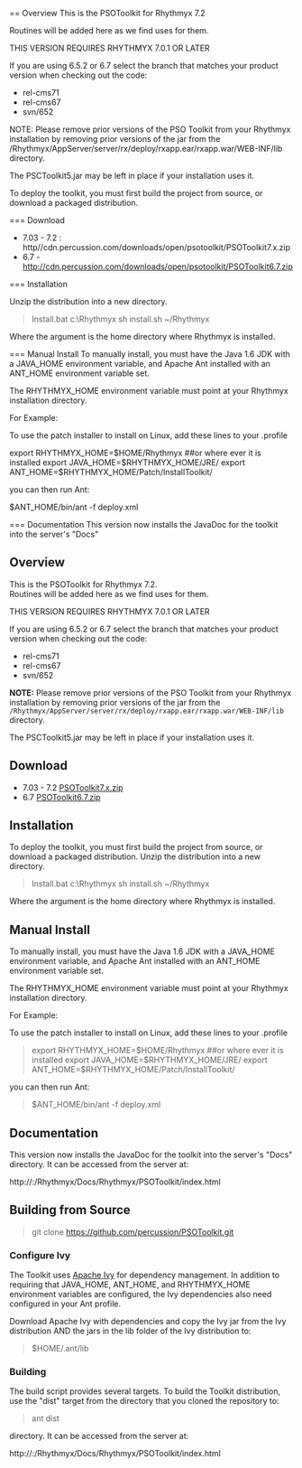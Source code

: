 == Overview
This is the PSOToolkit for Rhythmyx 7.2 

Routines will be added here as we find uses for them.  

THIS VERSION REQUIRES RHYTHMYX 7.0.1 OR LATER 


If you are using 6.5.2 or 6.7 select the branch that matches your product version when checking out the code:

* rel-cms71
* rel-cms67
* svn/652

NOTE: Please remove prior versions of the PSO Toolkit from your Rhythmyx installation by removing prior versions of the jar from 
the /Rhythmyx/AppServer/server/rx/deploy/rxapp.ear/rxapp.war/WEB-INF/lib directory.  

The PSCToolkit5.jar may be left in place if your installation uses it. 

To deploy the toolkit, you must first build the project from source, or download a packaged distribution.

=== Download  

* 7.03 - 7.2 : http//cdn.percussion.com/downloads/open/psotoolkit/PSOToolkit7.x.zip
* 6.7 - http://cdn.percussion.com/downloads/open/psotoolkit/PSOToolkit6.7.zip
   

=== Installation  

Unzip the distribution into a new directory.

>Install.bat c:\Rhythmyx
>sh install.sh ~/Rhythmyx

Where the argument is the home directory where Rhythmyx is installed. 


=== Manual Install
To manually install, you must have the Java 1.6 JDK with a JAVA_HOME environment variable,
and Apache Ant installed with an ANT_HOME environment variable set. 

The RHYTHMYX_HOME environment variable must point at your Rhythmyx installation directory.  

For Example:

To use the patch installer to install on Linux, add these lines to your .profile  

export RHYTHMYX_HOME=$HOME/Rhythmyx  ##or where ever it is installed
export JAVA_HOME=$RHYTHMYX_HOME/JRE/
export ANT_HOME=$RHYTHMYX_HOME/Patch/InstallToolkit/

you can then run Ant: 

$ANT_HOME/bin/ant -f deploy.xml 

=== Documentation
This version now installs the JavaDoc for the toolkit into the server's "Docs"
## Overview
This is the PSOToolkit for Rhythmyx 7.2.   
Routines will be added here as we find uses for them.  

THIS VERSION REQUIRES RHYTHMYX 7.0.1 OR LATER 

If you are using 6.5.2 or 6.7 select the branch that matches your product version when checking out the code:

* rel-cms71
* rel-cms67
* svn/652

**NOTE:** Please remove prior versions of the PSO Toolkit from your Rhythmyx installation by removing prior versions of the jar from 
the `/Rhythmyx/AppServer/server/rx/deploy/rxapp.ear/rxapp.war/WEB-INF/lib` directory.  

The PSCToolkit5.jar may be left in place if your installation uses it. 

## Download  

* 7.03 - 7.2  [PSOToolkit7.x.zip](http//cdn.percussion.com/downloads/open/psotoolkit/PSOToolkit7.x.zip)
* 6.7        [PSOToolkit6.7.zip](http://cdn.percussion.com/downloads/open/psotoolkit/PSOToolkit6.7.zip)

## Installation  
To deploy the toolkit, you must first build the project from source, or download a packaged distribution.
Unzip the distribution into a new directory.

>Install.bat c:\Rhythmyx
>sh install.sh ~/Rhythmyx

Where the argument is the home directory where Rhythmyx is installed. 

## Manual Install
To manually install, you must have the Java 1.6 JDK with a JAVA_HOME environment variable,
and Apache Ant installed with an ANT_HOME environment variable set. 

The RHYTHMYX_HOME environment variable must point at your Rhythmyx installation directory.  

For Example:

To use the patch installer to install on Linux, add these lines to your .profile  

> export RHYTHMYX_HOME=$HOME/Rhythmyx  ##or where ever it is installed
> export JAVA_HOME=$RHYTHMYX_HOME/JRE/
> export ANT_HOME=$RHYTHMYX_HOME/Patch/InstallToolkit/

you can then run Ant: 

> $ANT_HOME/bin/ant -f deploy.xml 

## Documentation
This version now installs the JavaDoc for the toolkit into the server's "Docs"
directory. It can be accessed from the server at: 

http://<server>:<port>/Rhythmyx/Docs/Rhythmyx/PSOToolkit/index.html 

## Building from Source

> git clone https://github.com/percussion/PSOToolkit.git

### Configure Ivy
The Toolkit uses [Apache Ivy](http://ant.apache.org/ivy/) for dependency management.  In addition to requiring that JAVA_HOME, ANT_HOME, and RHYTHMYX_HOME environment variables are configured, the Ivy dependencies also need configured in your Ant profile.  

Download Apache Ivy with dependencies and copy the Ivy jar from the Ivy distribution AND the jars in the lib folder of the Ivy distribution to:

> $HOME/.ant/lib

### Building
The build script provides several targets.  To build the Toolkit distribution, use the "dist" target from the directory that you cloned the repository to:

> ant dist 

directory. It can be accessed from the server at: 

http://<server>:<port>/Rhythmyx/Docs/Rhythmyx/PSOToolkit/index.html 
